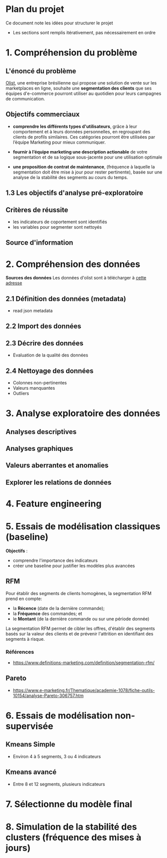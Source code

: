 # Plan du projet

Ce document note les idées pour structurer le projet

- Les sections sont remplis itérativement, pas nécessairement en ordre

# 1. Compréhension du problème

## L'énoncé du problème

[Olist](https://olist.com/), une entreprise brésilienne qui propose une solution de vente sur les
marketplaces en ligne, souhaite une **segmentation des clients** que ses équipes d'e-commerce
pourront utiliser au quotidien pour leurs campagnes de communication.

## Objectifs commerciaux

- **comprendre les différents types d'utilisateurs**, grâce à leur comportement et à leurs données
  personnelles, en regroupant des clients de profils similaires. Ces catégories pourront être
  utilisées par l’équipe Marketing pour mieux communiquer.

- **fournir à l’équipe marketing une description actionable** de votre segmentation et de sa logique
  sous-jacente pour une utilisation optimale

- **une proposition de contrat de maintenance**, (fréquence à laquelle la segmentation doit être
  mise à jour pour rester pertinente), basée sur une analyse de la stabilité des segments au cours
  du temps.

## 1.3 Les objectifs d'analyse pré-exploratoire

## Critères de réussite

- les indicateurs de coportement sont identifiés
- les variables pour segmenter sont nettoyés

## Source d'information

# 2. Compréhension des données

**Sources des données** Les données d'olist sont à télécharger à
[cette adresse](https://www.kaggle.com/olistbr/brazilian-ecommerce)

## 2.1 Définition des données (metadata)

- read json metadata

## 2.2 Import des données

## 2.3 Décrire des données

- Evaluation de la qualité des données

## 2.4 Nettoyage des données

- Colonnes non-pertinentes
- Valeurs manquantes
- Outliers

# 3. Analyse exploratoire des données

## Analyses descriptives

## Analyses graphiques

## Valeurs aberrantes et anomalies

## Explorer les relations de données

# 4. Feature engineering

# 5. Essais de modélisation classiques (baseline)

**Objectifs** :

- comprendre l'importance des indicateurs
- créer une baseline pour justifier les modèles plus avancées

## RFM

Pour établir des segments de clients homogènes, la segmentation RFM prend en compte:

- la **Récence** (date de la dernière commande);
- la **Fréquence** des commandes; et
- le **Montant** (de la dernière commande ou sur une période donnée)

La segmentation RFM permet de cibler les offres, d'établir des segments basés sur la valeur des
clients et de prévenir l'attrition en identifiant des segments à risque.

### Références

- <https://www.definitions-marketing.com/definition/segmentation-rfm/>

## Pareto

- <https://www.e-marketing.fr/Thematique/academie-1078/fiche-outils-10154/analyse-Pareto-306757.htm>

# 6. Essais de modélisation non-supervisée

## Kmeans Simple

- Environ 4 à 5 segments, 3 ou 4 indicateurs

## Kmeans avancé

- Entre 8 et 12 segments, plusieurs indicateurs

# 7. Sélectionne du modèle final

# 8. Simulation de la stabilité des clusters (fréquence des mises à jours)
